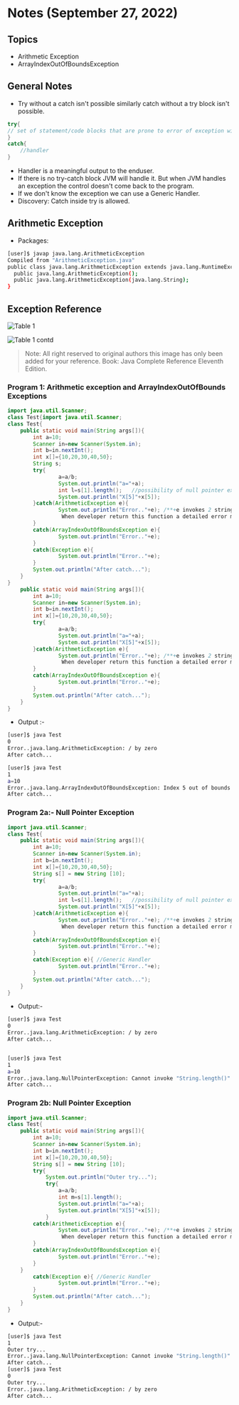 # Notes (September 27, 2022)

## Topics

- Arithmetic Exception
- ArrayIndexOutOfBoundsException

## General Notes

- Try without a catch isn't possible similarly catch without a try block isn't possible.

```java
try{
// set of statement/code blocks that are prone to error of exception will be kept here.
}
catch{
    //handler
}
```

- Handler is a meaningful output to the enduser.
- If there is no try-catch block JVM will handle it. But when JVM handles an exception the control doesn't come back to the program.
- If we don't know the exception we can use a Generic Handler.
- Discovery: Catch inside try is allowed.

## Arithmetic Exception

- Packages:

```bash
[user]$ javap java.lang.ArithmeticException
Compiled from "ArithmeticException.java"
public class java.lang.ArithmeticException extends java.lang.RuntimeException {
  public java.lang.ArithmeticException();
  public java.lang.ArithmeticException(java.lang.String);
}
```

## Exception Reference

![Table 1](assets/exc1.png)

![Table 1 contd](assets/exc2.png)

> Note: All right reserved to original authors this image has only been added for your reference. Book: Java Complete Reference Eleventh Edition.


### Program 1: Arithmetic exception and ArrayIndexOutOfBounds Exceptions

```java
import java.util.Scanner;
class Test{import java.util.Scanner;
class Test{
    public static void main(String args[]){
        int a=10;
        Scanner in=new Scanner(System.in);
        int b=in.nextInt();
        int x[]={10,20,30,40,50};
        String s;
        try{
                a=a/b;
                System.out.println("a="+a);
                int l=s[1].length();   //possibility of null pointer exception
                System.out.println("X[5]"+x[5]);
        }catch(ArithmeticException e){
                System.out.println("Error.."+e); /**+e invokes 2 string function.
                 When developer return this function a detailed error message will be displayed.**/
        }
        catch(ArrayIndexOutOfBoundsException e){
                System.out.println("Error.."+e);
        }
        catch(Exception e){
                System.out.println("Error.."+e);  
        }
        System.out.println("After catch...");
    }
}
    public static void main(String args[]){
        int a=10;
        Scanner in=new Scanner(System.in);
        int b=in.nextInt();
        int x[]={10,20,30,40,50};
        try{
                a=a/b;
                System.out.println("a="+a);
                System.out.println("X[5]"+x[5]);
        }catch(ArithmeticException e){
                System.out.println("Error.."+e); /**+e invokes 2 string function.
                 When developer return this function a detailed error message will be displayed.**/
        }
        catch(ArrayIndexOutOfBoundsException e){
                System.out.println("Error.."+e);
        }
        System.out.println("After catch...");
    }
}
```

- Output :-

```bash
[user]$ java Test
0
Error..java.lang.ArithmeticException: / by zero
After catch...

[user]$ java Test
1
a=10
Error..java.lang.ArrayIndexOutOfBoundsException: Index 5 out of bounds for length 5
After catch...

```

### Program 2a:- Null Pointer Exception

```java
import java.util.Scanner;
class Test{
    public static void main(String args[]){
        int a=10;
        Scanner in=new Scanner(System.in);
        int b=in.nextInt();
        int x[]={10,20,30,40,50};
        String s[] = new String [10];
        try{
                a=a/b;
                System.out.println("a="+a);
                int l=s[1].length();   //possibility of null pointer exception
                System.out.println("X[5]"+x[5]);
        }catch(ArithmeticException e){
                System.out.println("Error.."+e); /**+e invokes 2 string function.
                 When developer return this function a detailed error message will be displayed.**/
        }
        catch(ArrayIndexOutOfBoundsException e){
                System.out.println("Error.."+e);
        }
        catch(Exception e){ //Generic Handler
                System.out.println("Error.."+e);  
        }
        System.out.println("After catch...");
    }
}
```

- Output:-

```bash
[user]$ java Test
0
Error..java.lang.ArithmeticException: / by zero
After catch...


[user]$ java Test
1
a=10
Error..java.lang.NullPointerException: Cannot invoke "String.length()" because "<local5>[1]" is null
After catch...
```

### Program 2b: Null Pointer Exception

```java
import java.util.Scanner;
class Test{
    public static void main(String args[]){
        int a=10;
        Scanner in=new Scanner(System.in);
        int b=in.nextInt();
        int x[]={10,20,30,40,50};
        String s[] = new String [10];
        try{
            System.out.println("Outer try...");
            try{
                a=a/b;
                int m=s[1].length();
                System.out.println("a="+a);
                System.out.println("X[5]"+x[5]);
            }
        catch(ArithmeticException e){
                System.out.println("Error.."+e); /**+e invokes 2 string function.
                 When developer return this function a detailed error message will be displayed.**/
        }
        catch(ArrayIndexOutOfBoundsException e){
                System.out.println("Error.."+e);
        }
    }
        catch(Exception e){ //Generic Handler
                System.out.println("Error.."+e);  
        }
        System.out.println("After catch...");
    }
}
```

- Output:-

```bash
[user]$ java Test
1
Outer try...
Error..java.lang.NullPointerException: Cannot invoke "String.length()" because "<local5>[1]" is null
After catch...
[user]$ java Test
0
Outer try...
Error..java.lang.ArithmeticException: / by zero
After catch...
```
